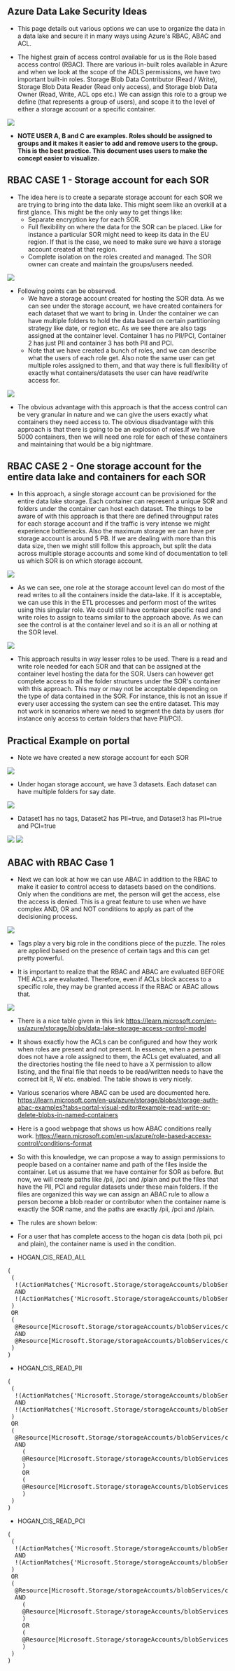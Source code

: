 ## Azure Data Lake Security Ideas

* This page details out various options we can use to organize the data in a data lake and secure it in many ways using Azure's RBAC, ABAC and ACL. 

* The highest grain of access control available for us is the Role based access control (RBAC). There are various in-built roles available in Azure and when we look at the scope of the ADLS permissions, we have two important built-in roles. Storage Blob Data Contributor (Read / Write), Storage Blob Data Reader (Read only access), and Storage blob Data Owner (Read, Write, ACL ops etc.) We can assign this role to a group we define (that represents a group of users), and scope it to the level of either a storage account or a specific container. 

<img src="./images/adls_sec_001.png" />

* <b> NOTE USER A, B and C are examples. Roles should be assigned to groups and it makes it easier to add and remove users to the group. This is the best practice. This document uses users to make the concept easier to visualize. </b>

##  RBAC CASE 1 - Storage account for each SOR

* The idea here is to create a separate storage account for each SOR we are trying to bring into the data lake. This might seem like an overkill at a first glance. This might be the only way to get things like:
    * Separate encryption key for each SOR. 
    * Full flexibility on where the data for the SOR can be placed. Like for instance a particular SOR might need to keep its data in the EU region. If that is the case, we need to make sure we have a storage account created at that region. 
    * Complete isolation on the roles created and managed. The SOR owner can create and maintain the groups/users needed. 

<img src="./images/adls_sec_002.png" />

* Following points can be observed. 
    * We have a storage account created for hosting the SOR data. As we can see under the storage account, we have created containers for each dataset that we want to bring in. Under the container we can have multiple folders to hold the data based on certain partitioning strategy like date, or region etc. As we see there are also tags assigned at the container level. Container 1 has no PII/PCI, Container 2 has just PII and container 3 has both PII and PCI. 
    * Note that we have created a bunch of roles, and we can describe what the users of each role get. Also note the same user can get multiple roles assigned to them, and that way there is full flexibility of exactly what containers/datasets the user can have read/write access for. 

<img src="./images/adls_sec_003.png" />

* The obvious advantage with this approach is that the access control can be very granular in nature and we can give the users exactly what containers they need access to. The obvious disadvantage with this approach is that there is going to be an explosion of roles.If we have 5000 containers, then we will need one role for each of these containers and maintaining that would be a big nightmare. 

## RBAC CASE 2 - One storage account for the entire data lake and containers for each SOR

* In this approach, a single storage account can be provisioned for the entire data lake storage. Each container can represent a unique SOR and folders under the container can host each dataset. The things to be aware of with this approach is that there are defined throughput rates for each storage account and if the traffic is very intense we might experience bottlenecks. Also the maximum storage we can have per storage account is around 5 PB. If we are dealing with more than this data size, then we might still follow this approach, but split the data across multiple storage accounts and some kind of documentation to tell us which SOR is on which storage account. 

<img src="./images/adls_sec_004.png" />

* As we can see, one role at the storage account level can do most of the read writes to all the containers inside the data-lake. If it is acceptable, we can use this in the ETL processes and perform most of the writes using this singular role. We could still have container specific read and write roles to assign to teams similar to the approach above. As we can see the control is at the container level and so it is an all or nothing at the SOR level.

<img src="./images/adls_sec_005.png" />

* This approach results in way lesser roles to be used. There is a read and write role needed for each SOR and that can be assigned at the container level hosting the data for the SOR. Users can however get complete access to all the folder structures under the SOR's container with this approach. This may or may not be acceptable depending on the type of data contained in the SOR. For instance, this is not an issue if every user accessing the system can see the entire dataset. This may not work in scenarios where we need to segment the data by users (for instance only access to certain folders that have PII/PCI).

## Practical Example on portal

* Note we have created a new storage account for each SOR
<img src="./images/rbac_000.png" />

* Under hogan storage account, we have 3 datasets. Each dataset can have multiple folders for say date. 

<img src="./images/rbac_001.png" />

* Dataset1 has no tags, Dataset2 has PII=true, and Dataset3 has PII=true and PCI=true

<img src="./images/rbac_002.png" />

<img src="./images/rbac_003.png" />


## ABAC with RBAC Case 1 

* Next we can look at how we can use ABAC in addition to the RBAC to make it easier to control access to datasets based on the conditions. Only when the conditions are met, the person will get the access, else the access is denied. This is a great feature to use when we have complex AND, OR and NOT conditions to apply as part of the decisioning process.

<img src="./images/data-lake-storage-permissions-flow.png" />

* Tags play a very big role in the conditions piece of the puzzle. The roles are applied based on the presence of certain tags and this can get pretty powerful. 

* It is important to realize that the RBAC and ABAC are evaluated BEFORE THE ACLs are evaluated. Therefore, even if ACLs block access to a specific role, they may be granted access if the RBAC or ABAC allows that. 

<img src="./images/data-lake-storage-permissions-example.png" />

* There is a nice table given in this link https://learn.microsoft.com/en-us/azure/storage/blobs/data-lake-storage-access-control-model 

* It shows exactly how the ACLs can be configured and how they work when roles are present and not present. In essence, when a person does not have a role assigned to them, the ACLs get evaluated, and all the directories hosting the file need to have a X permission to allow listing, and the final file that needs to be read/written needs to have the correct bit R, W etc. enabled. The table shows is very nicely. 

* Various scenarios where ABAC can be used are documented here. https://learn.microsoft.com/en-us/azure/storage/blobs/storage-auth-abac-examples?tabs=portal-visual-editor#example-read-write-or-delete-blobs-in-named-containers

* Here is a good webpage that shows us how ABAC conditions really work. https://learn.microsoft.com/en-us/azure/role-based-access-control/conditions-format

* So with this knowledge, we can propose a way to assign permissions to people based on a container name and path of the files inside the container. Let us assume that we have container for SOR as before. But now, we will create paths like /pii, /pci and /plain and put the files that have the PII, PCI and regular datasets under these main folders. If the files are organized this way we can assign an ABAC rule to allow a person become a blob reader or contributor when the container name is exactly the SOR name, and the paths are exactly /pii, /pci and /plain. 

* The rules are shown below:

* For a user that has complete access to the hogan cis data (both pii, pci and plain), the container name is used in the condition. 

* HOGAN_CIS_READ_ALL

<pre>
(
 (
  !(ActionMatches{'Microsoft.Storage/storageAccounts/blobServices/containers/blobs/read'} AND NOT SubOperationMatches{'Blob.List'})
  AND
  !(ActionMatches{'Microsoft.Storage/storageAccounts/blobServices/containers/blobs/runAsSuperUser/action'})
 )
 OR 
 (
  @Resource[Microsoft.Storage/storageAccounts/blobServices/containers:name] StringEquals 'hogancis'
  AND
  @Resource[Microsoft.Storage/storageAccounts/blobServices/containers/blobs:path] StringLike 'pii/*'
 )
)
</pre>


* HOGAN_CIS_READ_PII
<pre>
(
 (
  !(ActionMatches{'Microsoft.Storage/storageAccounts/blobServices/containers/blobs/read'} AND NOT SubOperationMatches{'Blob.List'})
  AND
  !(ActionMatches{'Microsoft.Storage/storageAccounts/blobServices/containers/blobs/runAsSuperUser/action'})
 )
 OR 
 (
  @Resource[Microsoft.Storage/storageAccounts/blobServices/containers:name] StringEquals 'hogancis'
  AND
    ( 
    @Resource[Microsoft.Storage/storageAccounts/blobServices/containers/blobs:path] StringLike 'pii/*'
    ) 
    OR 
    ( 
    @Resource[Microsoft.Storage/storageAccounts/blobServices/containers/blobs:path] StringLike 'plain/*'
    )
 )
)
</pre>

* HOGAN_CIS_READ_PCI

<pre>
(
 (
  !(ActionMatches{'Microsoft.Storage/storageAccounts/blobServices/containers/blobs/read'} AND NOT SubOperationMatches{'Blob.List'})
  AND
  !(ActionMatches{'Microsoft.Storage/storageAccounts/blobServices/containers/blobs/runAsSuperUser/action'})
 )
 OR 
 (
  @Resource[Microsoft.Storage/storageAccounts/blobServices/containers:name] StringEquals 'hogancis'
  AND
    ( 
    @Resource[Microsoft.Storage/storageAccounts/blobServices/containers/blobs:path] StringLike 'pci/*'
    ) 
    OR 
    ( 
    @Resource[Microsoft.Storage/storageAccounts/blobServices/containers/blobs:path] StringLike 'plain/*'
    )
 )
)
</pre>
